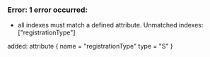 ### Error: 1 error occurred:
  * all indexes must match a defined attribute. Unmatched indexes: ["registrationType"]

added:
  attribute {
    name = "registrationType"
    type = "S"
  }